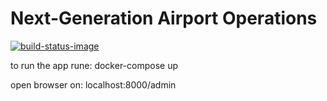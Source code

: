 # Next-Generation Airport Operations

[![build-status-image]][travis]

to run the app rune: 
docker-compose up

open browser on:
localhost:8000/admin


[build-status-image]: https://travis-ci.com/milorad-kukic/airport.svg?branch=master
[travis]: https://travis-ci.com/milorad-kukic/airport?branch=master
                                     
